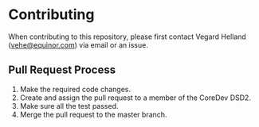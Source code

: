 # Contributing

When contributing to this repository, please first contact Vegard Helland (<vehe@equinor.com>) via email or an issue.

## Pull Request Process

1. Make the required code changes.
2. Create and assign the pull request to a member of the CoreDev DSD2.
3. Make sure all the test passed.
4. Merge the pull request to the master branch.
